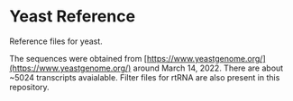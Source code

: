 # Yeast Reference

Reference files for yeast.

The sequences were obtained from [https://www.yeastgenome.org/](https://www.yeastgenome.org/) around March 14, 2022. 
There are about ~5024 transcripts avaialable. Filter files for rtRNA are also present in this repository.


